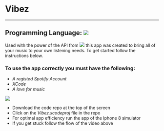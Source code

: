# Vibez

---
Programming Language: ![](https://img.shields.io/badge/Swift-FA7343?style=for-the-badge&logo=swift&logoColor=white)
---
Used with the power of the API from ![](https://img.shields.io/badge/Spotify-1ED760?&style=for-the-badge&logo=spotify&logoColor=white)
this app was created to bring all of your music to your own listening needs. To get started follow the instructions below.

### To use the app correctly you must have the following:
- *A registed Spotify Account*
- *XCode*
- *A love for music*

![](Preview.gif)

- Download the code repo at the top of the screen
- Click on the  *Vibez.xcodeproj* file in the repo
- For optimal app efficiency run the app of the Iphone 8 simulator
- If you get stuck follow the flow of the video above

